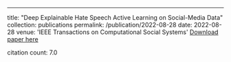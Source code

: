 ---
title: "Deep Explainable Hate Speech Active Learning on Social-Media Data"
collection: publications
permalink: /publication/2022-08-28
date: 2022-08-28
venue: 'IEEE Transactions on Computational Social Systems'
[Download paper here](https://scholar.google.com/citations?view_op=view_citation&hl=en&user=CCckbEUAAAAJ&cstart=20&pagesize=80&citation_for_view=CCckbEUAAAAJ:4fGpz3EwCPoC)

citation count: 7.0